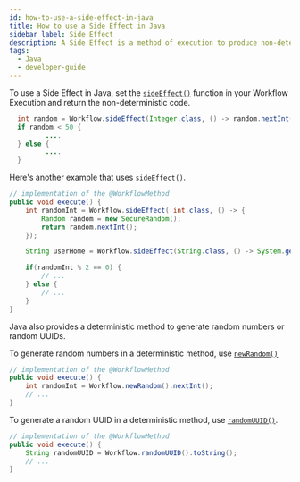 ```yaml
---
id: how-to-use-a-side-effect-in-java
title: How to use a Side Effect in Java
sidebar_label: Side Effect
description: A Side Effect is a method of execution to produce non-deterministic code.
tags:
  - Java
  - developer-guide
---
```


To use a Side Effect in Java, set the [`sideEffect()`](<https://www.javadoc.io/doc/io.temporal/temporal-sdk/latest/io/temporal/workflow/Workflow.html#sideEffect(java.lang.Class,io.temporal.workflow.Functions.Func)>) function in your Workflow Execution and return the non-deterministic code.

```java
  int random = Workflow.sideEffect(Integer.class, () -> random.nextInt(100));
  if random < 50 {
         ....
  } else {
         ....
  }
```

Here's another example that uses `sideEffect()`.

```java
// implementation of the @WorkflowMethod
public void execute() {
    int randomInt = Workflow.sideEffect( int.class, () -> {
        Random random = new SecureRandom();
        return random.nextInt();
    });

    String userHome = Workflow.sideEffect(String.class, () -> System.getenv("USER_HOME"));

    if(randomInt % 2 == 0) {
        // ...
    } else {
        // ...
    }
}
```

Java also provides a deterministic method to generate random numbers or random UUIDs.

To generate random numbers in a deterministic method, use [`newRandom()`](<https://www.javadoc.io/static/io.temporal/temporal-sdk/latest/io/temporal/workflow/Workflow.html#newRandom()>)

```java
// implementation of the @WorkflowMethod
public void execute() {
    int randomInt = Workflow.newRandom().nextInt();
    // ...
}
```

To generate a random UUID in a deterministic method, use [`randomUUID()`](<https://www.javadoc.io/static/io.temporal/temporal-sdk/latest/io/temporal/workflow/Workflow.html#newRandom()>).

```java
// implementation of the @WorkflowMethod
public void execute() {
    String randomUUID = Workflow.randomUUID().toString();
    // ...
}
```
